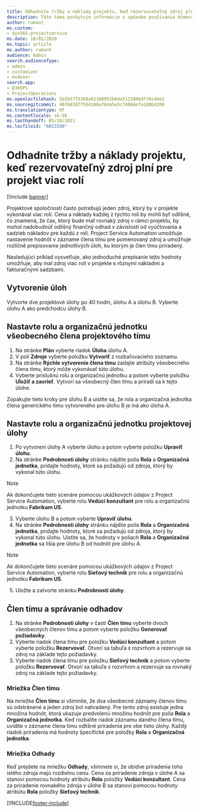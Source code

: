 ```yaml
---
title: Odhadnite tržby a náklady projektu, keď rezervovateľný zdroj plní pre projekt viac rolí
description: Táto téma poskytuje informácie o spôsobe používania dimenzie cien na podporu cien a nákladov pre zdroj, ktorý v projekte plní viac rolí.
author: rumant
ms.custom:
- dyn365-projectservice
ms.date: 10/01/2020
ms.topic: article
ms.author: rumant
audience: Admin
search.audienceType:
- admin
- customizer
- enduser
search.app:
- D365PS
- ProjectOperations
ms.openlocfilehash: 5b2b57f5268a92168952b6da5123886df70cd4e2
ms.sourcegitcommit: 40f68387f594180af64a5e5c748b6efa188bd300
ms.translationtype: HT
ms.contentlocale: sk-SK
ms.lasthandoff: 05/10/2021
ms.locfileid: "6013280"
---
```

# <a name="estimate-project-sales-and-costs-when-a-bookable-resource-fills-multiple-roles-for-a-project"></a>Odhadnite tržby a náklady projektu, keď rezervovateľný zdroj plní pre projekt viac rolí 

[!include [banner](../includes/psa-now-project-operations.md)]

Projektové spoločnosti často potrebujú jeden zdroj, ktorý by v projekte vykonával viac rolí. Cena a náklady každej z týchto rolí by mohli byť odlišné, čo znamená, že čas, ktorý bude mať rovnaký zdroj v rámci projektu, by mohol nadobudnúť odlišný finančný odhad v závislosti od vyúčtovania a sadzieb nákladov pre každú z rolí. Project Service Automation umožňuje nastavenie hodnôt v zázname člena tímu pre pomenovaný zdroj a umožňuje rozličné prepisovanie jednotlivých úloh, ku ktorým je člen tímu priradený.

Nasledujúci príklad vysvetľuje, ako jednoduché prepísanie tejto hodnoty umožňuje, aby mal zdroj viac rolí v projekte s rôznymi nákladmi a fakturačnými sadzbami.

## <a name="create-tasks"></a>Vytvorenie úloh
Vytvorte dve projektové úlohy po 40 hodín, úlohu A a úlohu B. Vyberte úlohu A ako predchodcu úlohy B.

## <a name="set-up-role-and-organization-unit-for-a-generic-project-team-member"></a>Nastavte rolu a organizačnú jednotku všeobecného člena projektového tímu

1. Na stránke **Plán** vyberte riadok **Úloha** úlohu A. 
2. V poli **Zdroje** vyberte položku **Vytvoriť** z rozbaľovacieho zoznamu.
3. Na stránke **Rýchle vytvorenie člena tímu** zadajte atribúty všeobecného člena tímu, ktorý môže vykonávať túto úlohu.
4. Vyberte príslušnú rolu a organizačnú jednotku a potom vyberte položku **Uložiť a zavrieť**. Vytvorí sa všeobecný člen tímu a priradí sa k tejto úlohe. 

Zopakujte tieto kroky pre úlohu B a uistite sa, že rola a organizačná jednotka člena generického tímu vytvoreného pre úlohu B je iná ako úloha A. 

## <a name="set-up-role-and-organization-unit-for-a-project-task"></a>Nastavte rolu a organizačnú jednotku projektovej úlohy

1. Po vytvorení úlohy A vyberte úlohu a potom vyberte položku **Upraviť úlohu**.
2. Na stránke **Podrobnosti úlohy** stránku nájdite polia **Rola** a **Organizačná jednotka**, pridajte hodnoty, ktoré sa požadujú od zdroja, ktorý by vykonal túto úlohu. 

  > [!NOTE]
  > Ak dokončujete tieto scenáre pomocou ukážkových údajov z Project Service Automation, vyberte rolu **Vedúci konzultant** pre rolu a organizačnú jednotku **Fabrikam US**.

3. Vyberte úlohu B a potom vyberte **Upraviť úlohu**.
4. Na stránke **Podrobnosti úlohy** stránku nájdite polia **Rola** a **Organizačná jednotka**, pridajte hodnoty, ktoré sa požadujú od zdroja, ktorý by vykonal túto úlohu. Uistite sa, že hodnoty v poliach **Rola** a **Organizačná jednotka** sa líšia pre úlohu B od hodnôt pre úlohu A. 

  > [!NOTE]
  > Ak dokončujete tieto scenáre pomocou ukážkových údajov z Project Service Automation, vyberte rolu **Sieťový technik** pre rolu a organizačnú jednotku **Fabrikam US**.

5. Uložte a zatvorte stránku **Podrobnosti úlohy**. 

## <a name="team-member-and-estimates-behavior"></a>Člen tímu a správanie odhadov 

1. Na stránke **Podrobnosti úlohy** v časti **Člen tímu** vyberte dvoch všeobecných členov tímu a potom vyberte položku **Generovať požiadavky**. 
2. Vyberte riadok člena tímu pre položku **Vedúci konzultant** a potom vyberte položku **Rezervovať**. Otvorí sa tabuľa s rozvrhom a rezervuje sa zdroj na základe tejto požiadavky.
3. Vyberte riadok člena tímu pre položku **Sieťový technik** a potom vyberte položku **Rezervovať**. Otvorí sa tabuľa s rozvrhom a rezervuje sa rovnaký zdroj na základe tejto požiadavky.

### <a name="team-member-grid"></a>Mriežka Člen tímu 
Na mriežke **Člen tímu** si všimnite, že dva všeobecné záznamy členov tímu sú odstránené a jeden zdroj bol nahradený. Pre tento zdroj existuje jedna množina hodnôt, ktorá ukazuje predvolenú množinu hodnôt pre polia **Rola** a **Organizačná jednotka**.
Keď rozbalíte riadok záznamu daného člena tímu, uvidíte v zázname člena tímu odlišné priradenia pre obe tieto úlohy. Každý riadok priradenia má hodnoty špecifické pre položky **Rola** a **Organizačná jednotka**. 

### <a name="estimates-grid"></a>Mriežka Odhady 
Keď prejdete na mriežku **Odhady**, všimnete si, že obidve priradenia toho istého zdroja majú rozdielnu cenu.
Cena za priradenie zdroja v úlohe A sa stanoví pomocou hodnoty atribútu **Rola** položky **Vedúci konzultant**. Cena za priradenie rovnakého zdroja v úlohe B sa stanoví pomocou hodnoty atribútu **Rola** položky **Sieťový technik**.



[!INCLUDE[footer-include](../includes/footer-banner.md)]